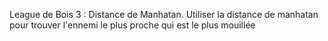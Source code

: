League de Bois 3 : Distance de Manhatan.
Utiliser la distance de manhatan pour trouver l'ennemi le plus proche qui est le plus mouillée
